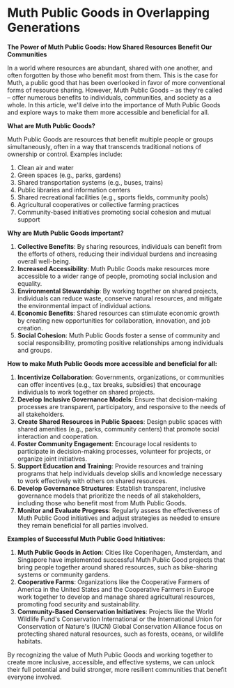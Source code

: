 # Muth Public Goods in Overlapping Generations

**The Power of Muth Public Goods: How Shared Resources Benefit Our Communities**

In a world where resources are abundant, shared with one another, and often forgotten by those who benefit most from them. This is the case for Muth, a public good that has been overlooked in favor of more conventional forms of resource sharing. However, Muth Public Goods – as they're called – offer numerous benefits to individuals, communities, and society as a whole. In this article, we'll delve into the importance of Muth Public Goods and explore ways to make them more accessible and beneficial for all.

**What are Muth Public Goods?**

Muth Public Goods are resources that benefit multiple people or groups simultaneously, often in a way that transcends traditional notions of ownership or control. Examples include:

1. Clean air and water
2. Green spaces (e.g., parks, gardens)
3. Shared transportation systems (e.g., buses, trains)
4. Public libraries and information centers
5. Shared recreational facilities (e.g., sports fields, community pools)
6. Agricultural cooperatives or collective farming practices
7. Community-based initiatives promoting social cohesion and mutual support

**Why are Muth Public Goods important?**

1. **Collective Benefits**: By sharing resources, individuals can benefit from the efforts of others, reducing their individual burdens and increasing overall well-being.
2. **Increased Accessibility**: Muth Public Goods make resources more accessible to a wider range of people, promoting social inclusion and equality.
3. **Environmental Stewardship**: By working together on shared projects, individuals can reduce waste, conserve natural resources, and mitigate the environmental impact of individual actions.
4. **Economic Benefits**: Shared resources can stimulate economic growth by creating new opportunities for collaboration, innovation, and job creation.
5. **Social Cohesion**: Muth Public Goods foster a sense of community and social responsibility, promoting positive relationships among individuals and groups.

**How to make Muth Public Goods more accessible and beneficial for all:**

1. **Incentivize Collaboration**: Governments, organizations, or communities can offer incentives (e.g., tax breaks, subsidies) that encourage individuals to work together on shared projects.
2. **Develop Inclusive Governance Models**: Ensure that decision-making processes are transparent, participatory, and responsive to the needs of all stakeholders.
3. **Create Shared Resources in Public Spaces**: Design public spaces with shared amenities (e.g., parks, community centers) that promote social interaction and cooperation.
4. **Foster Community Engagement**: Encourage local residents to participate in decision-making processes, volunteer for projects, or organize joint initiatives.
5. **Support Education and Training**: Provide resources and training programs that help individuals develop skills and knowledge necessary to work effectively with others on shared resources.
6. **Develop Governance Structures**: Establish transparent, inclusive governance models that prioritize the needs of all stakeholders, including those who benefit most from Muth Public Goods.
7. **Monitor and Evaluate Progress**: Regularly assess the effectiveness of Muth Public Good initiatives and adjust strategies as needed to ensure they remain beneficial for all parties involved.

**Examples of Successful Muth Public Good Initiatives:**

1. **Muth Public Goods in Action**: Cities like Copenhagen, Amsterdam, and Singapore have implemented successful Muth Public Good projects that bring people together around shared resources, such as bike-sharing systems or community gardens.
2. **Cooperative Farms**: Organizations like the Cooperative Farmers of America in the United States and the Cooperative Farmers in Europe work together to develop and manage shared agricultural resources, promoting food security and sustainability.
3. **Community-Based Conservation Initiatives**: Projects like the World Wildlife Fund's Conservation International or the International Union for Conservation of Nature's (IUCN) Global Conservation Alliance focus on protecting shared natural resources, such as forests, oceans, or wildlife habitats.

By recognizing the value of Muth Public Goods and working together to create more inclusive, accessible, and effective systems, we can unlock their full potential and build stronger, more resilient communities that benefit everyone involved.
